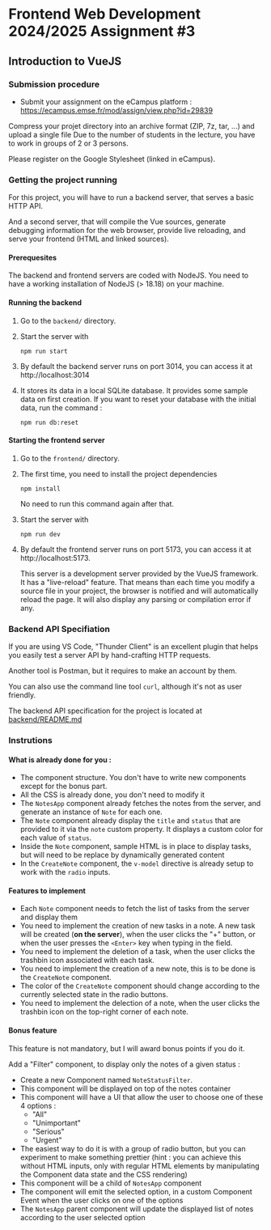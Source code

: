 # Frontend Web Development 2024/2025 Assignment #3

## Introduction to VueJS

### Submission procedure

- Submit your assignment on the eCampus platform : https://ecampus.emse.fr/mod/assign/view.php?id=29839

Compress your projet directory into an archive format (ZIP, 7z, tar, ...) and upload a single file
Due to the number of students in the lecture, you have to work in groups of 2 or 3 persons.

Please register on the Google Stylesheet (linked in eCampus).

### Getting the project running

For this project, you will have to run a backend server, that serves a basic HTTP API.

And a second server, that will compile the Vue sources, generate debugging information for the web browser, provide live reloading, and serve your frontend (HTML and linked sources).

#### Prerequesites

The backend and frontend servers are coded with NodeJS. You need to have a working
installation of NodeJS (> 18.18) on your machine. 


#### Running the backend

1. Go to the `backend/` directory. 
2. Start the server with

    ```
    npm run start
    ```

3. By default the backend server runs on port 3014, you can access it at http://localhost:3014
4. It stores its data in a local SQLite database. It provides some sample data on first creation. If you want to reset your database with the initial data, run the command : 

    ```
    npm run db:reset
    ```

#### Starting the frontend server

1. Go to the `frontend/` directory. 
2. The first time, you need to install the project dependencies

    ```
    npm install
    ```

    No need to run this command again after that.

3. Start the server with

    ```
    npm run dev
    ```

4. By default the frontend server runs on port 5173, you can access it at http://localhost:5173.
   
   This server is a development server provided by the VueJS framework. It has a "live-reload"
   feature. That means than each time you modify a source file in your project, the browser
   is notified and will automatically reload the page. It will also display any parsing or 
   compilation error if any.

### Backend API Specifiation

If you are using VS Code, "Thunder Client" is an excellent plugin that helps you easily
test a server API by hand-crafting HTTP requests.

Another tool is Postman, but it requires to make an account by them.

You can also use the command line tool `curl`, although it's not as user friendly.

The backend API specification for the project is located at [backend/README.md](backend/README.md)

### Instrutions

#### What is already done for you :

- The component structure. You don't have to write new components except for the bonus part.
- All the CSS is already done, you don't need to modify it
- The `NotesApp` component already fetches the notes from the server, and generate an instance of `Note` for each one. 
- The `Note` component already display the `title` and `status` that are provided to it via the `note` custom property. It displays a custom color for each value of `status`.
- Inside the `Note` component, sample HTML is in place to display tasks, but will need to be replace by dynamically  generated content
- In the `CreateNote` component, the `v-model` directive is already setup to work with the `radio` inputs.

#### Features to implement

- Each `Note` component needs to fetch the list of tasks from the server and display them
- You need to implement the creation of new tasks in a note. A new task will be created (**on the server**), when the user clicks the "+" button, or when the user presses the `<Enter>` key when typing in the field.
- You need to implement the deletion of a task, when the user clicks the trashbin icon associated with each task.
- You need to implement the creation of a new note, this is to be done is the `CreateNote` component.
- The color of the `CreateNote` component should change according to the currently selected state in the radio buttons.
- You need to implement the delection of a note, when the user clicks the trashbin icon on the top-right corner of each note.



#### Bonus feature

This feature is not mandatory, but I will award bonus points if you do it.

Add a "Filter" component, to display only the notes of a given status :

- Create a new Component named `NoteStatusFilter`.
- This component will be displayed on top of the notes container
- This component will have a UI that allow the user to choose one of these 4 options :
    - "All"
    - "Unimportant"
    - "Serious"
    - "Urgent"
- The easiest way to do it is with a group of radio button, but you can experiment
  to make something prettier (hint : you can achieve this without HTML inputs, 
  only with regular HTML elements by manipulating the Component data state and the
  CSS rendering)
- This component will be a child of `NotesApp` component
- The component will emit the selected option, in a custom Component Event when the user clicks on one of the options
- The `NotesApp` parent component will update the displayed list of notes according to the user selected option
